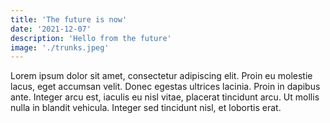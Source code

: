 ```yaml
---
title: 'The future is now'
date: '2021-12-07'
description: 'Hello from the future'
image: './trunks.jpeg'
---
```


Lorem ipsum dolor sit amet, consectetur adipiscing elit. Proin eu molestie lacus, eget accumsan velit. Donec egestas ultrices lacinia. Proin in dapibus ante. Integer arcu est, iaculis eu nisl vitae, placerat tincidunt arcu. Ut mollis nulla in blandit vehicula. Integer sed tincidunt nisl, et lobortis erat. 